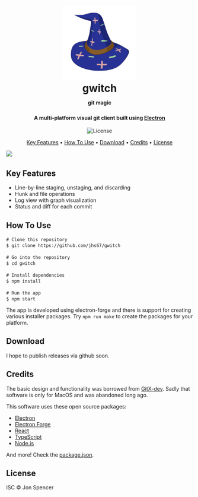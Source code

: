 <h1 align="center">
  <img width=200 src="resources/icon.svg" />
  <br />
  gwitch
  <br />
  <span style="font-size: 50%">git magic</span>
</h1>

<h4 align="center">
A multi-platform visual git client built using <a href="https://www.electronjs.org/" target="_blank">Electron</a>
</h4>

<p align="center">
  <img alt="License" src="https://img.shields.io/github/license/jhs67/gwitch">
</p>

<p align="center">
  <a href="#key-features">Key Features</a> •
  <a href="#how-to-use">How To Use</a> •
  <a href="#download">Download</a> •
  <a href="#credits">Credits</a> •
  <a href="#license">License</a>
</p>

<img src="resources/gwitch-demo.gif" />

## Key Features

* Line-by-line staging, unstaging, and discarding
* Hunk and file operations
* Log view with graph visualization
* Status and diff for each commit

## How To Use

```
# Clone this repository
$ git clone https://github.com/jhs67/gwitch

# Go into the repository
$ cd gwitch

# Install dependencies
$ npm install

# Run the app
$ npm start
```

The app is developed using electron-forge and there is support for creating various
installer packages. Try `npm run make` to create the packages for your platform.

## Download

I hope to publish releases via github soon.

## Credits

The basic design and functionality was borrowed from [GitX-dev](https://rowanj.github.io/gitx/).
Sadly that software is only for MacOS and was abandoned long ago.

This software uses these open source packages:

- [Electron](http://electron.atom.io/)
- [Electron Forge](https://www.electronforge.io/)
- [React](https://reactjs.org/)
- [TypeScript](https://www.typescriptlang.org/)
- [Node.js](https://nodejs.org/)

And more! Check the [package.json](package.json).

## License

ISC © Jon Spencer
